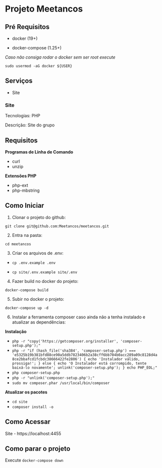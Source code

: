 # Projeto Meetancos

## Pré Requisitos

- docker (19+)

- docker-compose (1.25+)

*Caso não consiga rodar o docker sem ser root execute*

`sudo usermod -aG docker ${USER}`

## Serviços

- Site

### Site

Tecnologias: PHP

Descrição: Site do grupo

## Requisitos

**Programas de Linha de Comando**
- curl
- unzip

**Extensões PHP**
- php-ext
- php-mbstring

## Como Iniciar

1. Clonar o projeto do github: 

`git clone git@github.com:Meetancos/meetancos.git`

2. Entra na pasta: 

`cd meetancos`

3. Criar os arquivos  de .env:  

- `cp .env.example .env`

- `cp site/.env.example site/.env`

4. Fazer build no docker do projeto:
 
 `docker-compose build` 

5. Subir no docker o projeto: 

`docker-compose up -d`

6. Instalar a ferramenta composer caso ainda não a tenha instalado e atualizar as dependências:

**Instalação**
- `php -r "copy('https://getcomposer.org/installer', 'composer-setup.php');"`
- `php -r "if (hash_file('sha384', 'composer-setup.php') === 'e5325b19b381bfd88ce90a5ddb7823406b2a38cff6bb704b0acc289a09c8128d4a8ce2bbafcd1fcbdc38666422fe2806') { echo 'Instalador válido, prossiga!'; } else { echo 'O Instalador está corrompido, tente baixá-lo novamente'; unlink('composer-setup.php'); } echo PHP_EOL;"`
- `php composer-setup.php`
- `php -r "unlink('composer-setup.php');"`
- `sudo mv composer.phar /usr/local/bin/composer`

**Atualizar os pacotes**
- `cd site`
- `composer install -o`

## Como Acessar

Site - https://localhost:4455
    
## Como parar o projeto

Execute `docker-compose down`
